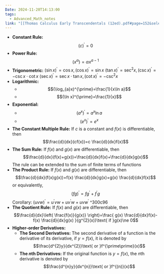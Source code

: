 ```yaml
---
Date: 2024-11-20T14:13:00
tags:
  - Advanced_Math_notes
link: "[[Thomas Calculus Early Transcendentals (12ed).pdf#page=152&selection=364,0,364,21|The link of chapter 3.3, Advanced Math]]"
---
```

- **Constant Rule:**
	$$(c)^{\prime}=0$$
- **Power Rule:**
	$$(x^{\alpha})=\alpha x^{a-1}$$
- **Trigonometric:**
	$(\sin x)^{\prime}=\cos x,(\cos x)^{\prime}=\sin x$
	$(\tan x)^{\prime}=\sec ^{2}x,(\csc x)^{\prime}=-\csc x\cdot \cot x$
	$(\sec x)^{\prime}=\sec x\cdot \tan x,(\cot x)^{\prime}=-\csc ^{2}x$
- **Logarithmic:**
	- $$(\log_{a}x)^{\prime}=\frac{1}{x\ln a}$$
	- $$(\ln x)^{\prime}=\frac{1}{x}$$
- **Exponential:**
	- $$(a^{x})^{\prime}=a^{x}\ln a$$
	- $$(e^{x})^{\prime}=e^{x}$$
- **The Constant Multiple Rule:**
	If $c$ is a constant and $f(x)$ is differentiable, then $$\frac{d}{dx}(cf(x))=c \frac{d}{dx}f(x)$$
- **The Sum Rule:**
	If $f(x)$ and $g(x)$ are differentiable, then $$\frac{d}{dx}(f(x)+g(x))=\frac{d}{dx}f(x)+\frac{d}{dx}g(x)$$ The rule can be extended to the sum of finite terms of functions
- **The Product Rule:**
	If $f(x)$ and $g(x)$ are differentiable, then $$\frac{d}{dx}(f(x)g(x))=f(x) \frac{d}{dx}g(x)+g(x) \frac{d}{dx}f(x)$$ or equivalently,$$(fg)^{\prime}=fg^{\prime}+f^{\prime}g$$
	Corollary:
		$(uvw)^{\prime}=u^{\prime}vw+uv^{\prime}w+uvw^{\prime}$ ^300c96
- **The Quotient Rule:**
	If $f(x)$ and $g(x)$ are differentiable, then$$\frac{d}{dx}\left( \frac{f(x)}{g(x)} \right)=\frac{ g(x) \frac{d}{dx}f(x)-f(x) \frac{d}{dx}g(x) }{g^{2}(x)}\text{ if }g(x)\ne 0$$
- **Higher-order Derivatives:**
	- **The Second Derivatives:**
		The second derivative of a function is the derivative of its derivative, if $y=f(x)$, it is denoted by $$\frac{d^{2}y}{dx^{2}}\text{ or }f^{\prime\prime}(x)$$
	- **The $n$th Derivatives:**
		If the original function is $y=f(x)$, the $n$th derivative is denoted by $$\frac{d^{n}y}{dx^{n}}\text{ or }f^{(n)}(x)$$